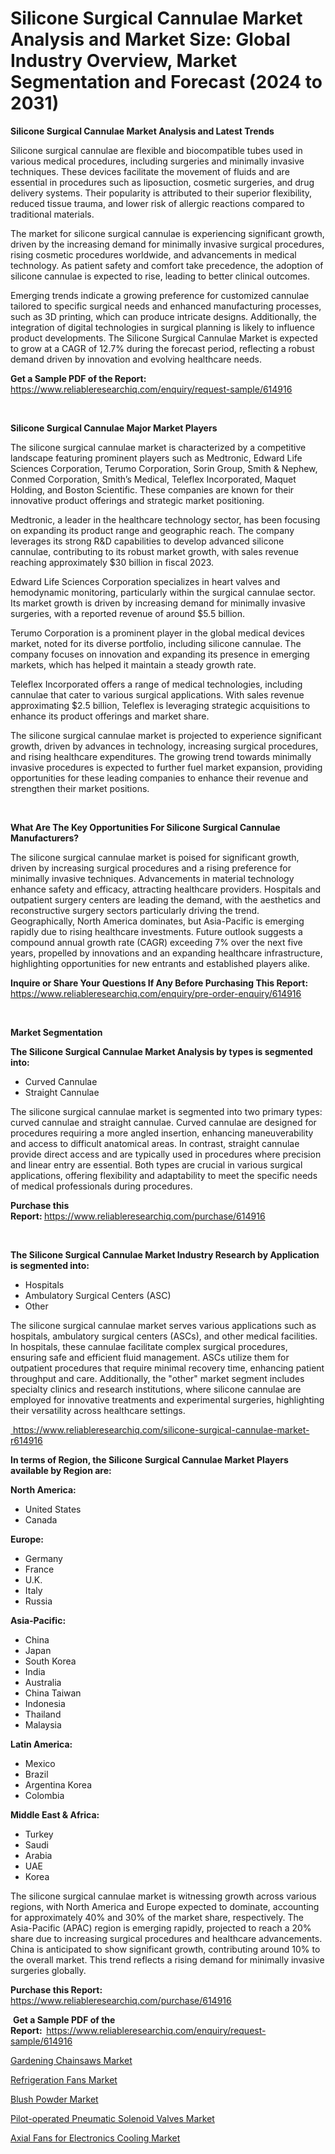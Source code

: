 <p><h1>Silicone Surgical Cannulae Market Analysis and Market Size: Global Industry Overview, Market Segmentation and Forecast (2024 to 2031)</h1></p><p><strong>Silicone Surgical Cannulae Market Analysis and Latest Trends</strong></p>
<p><p>Silicone surgical cannulae are flexible and biocompatible tubes used in various medical procedures, including surgeries and minimally invasive techniques. These devices facilitate the movement of fluids and are essential in procedures such as liposuction, cosmetic surgeries, and drug delivery systems. Their popularity is attributed to their superior flexibility, reduced tissue trauma, and lower risk of allergic reactions compared to traditional materials.</p><p>The market for silicone surgical cannulae is experiencing significant growth, driven by the increasing demand for minimally invasive surgical procedures, rising cosmetic procedures worldwide, and advancements in medical technology. As patient safety and comfort take precedence, the adoption of silicone cannulae is expected to rise, leading to better clinical outcomes.</p><p>Emerging trends indicate a growing preference for customized cannulae tailored to specific surgical needs and enhanced manufacturing processes, such as 3D printing, which can produce intricate designs. Additionally, the integration of digital technologies in surgical planning is likely to influence product developments. The Silicone Surgical Cannulae Market is expected to grow at a CAGR of 12.7% during the forecast period, reflecting a robust demand driven by innovation and evolving healthcare needs.</p></p>
<p><strong>Get a Sample PDF of the Report:&nbsp;</strong> <a href="https://www.reliableresearchiq.com/enquiry/request-sample/614916?utm_campaign=1141&utm_medium=2&utm_source=Github&utm_content=ia&utm_term=29102024&utm_id=silicone-surgical-cannulae">https://www.reliableresearchiq.com/enquiry/request-sample/614916</a></p>
<p>&nbsp;</p>
<p><strong>Silicone Surgical Cannulae Major Market Players</strong></p>
<p><p>The silicone surgical cannulae market is characterized by a competitive landscape featuring prominent players such as Medtronic, Edward Life Sciences Corporation, Terumo Corporation, Sorin Group, Smith & Nephew, Conmed Corporation, Smith’s Medical, Teleflex Incorporated, Maquet Holding, and Boston Scientific. These companies are known for their innovative product offerings and strategic market positioning.</p><p>Medtronic, a leader in the healthcare technology sector, has been focusing on expanding its product range and geographic reach. The company leverages its strong R&D capabilities to develop advanced silicone cannulae, contributing to its robust market growth, with sales revenue reaching approximately $30 billion in fiscal 2023. </p><p>Edward Life Sciences Corporation specializes in heart valves and hemodynamic monitoring, particularly within the surgical cannulae sector. Its market growth is driven by increasing demand for minimally invasive surgeries, with a reported revenue of around $5.5 billion. </p><p>Terumo Corporation is a prominent player in the global medical devices market, noted for its diverse portfolio, including silicone cannulae. The company focuses on innovation and expanding its presence in emerging markets, which has helped it maintain a steady growth rate. </p><p>Teleflex Incorporated offers a range of medical technologies, including cannulae that cater to various surgical applications. With sales revenue approximating $2.5 billion, Teleflex is leveraging strategic acquisitions to enhance its product offerings and market share.</p><p>The silicone surgical cannulae market is projected to experience significant growth, driven by advances in technology, increasing surgical procedures, and rising healthcare expenditures. The growing trend towards minimally invasive procedures is expected to further fuel market expansion, providing opportunities for these leading companies to enhance their revenue and strengthen their market positions.</p></p>
<p>&nbsp;</p>
<p><strong>What Are The Key Opportunities For Silicone Surgical Cannulae Manufacturers?</strong></p>
<p><p>The silicone surgical cannulae market is poised for significant growth, driven by increasing surgical procedures and a rising preference for minimally invasive techniques. Advancements in material technology enhance safety and efficacy, attracting healthcare providers. Hospitals and outpatient surgery centers are leading the demand, with the aesthetics and reconstructive surgery sectors particularly driving the trend. Geographically, North America dominates, but Asia-Pacific is emerging rapidly due to rising healthcare investments. Future outlook suggests a compound annual growth rate (CAGR) exceeding 7% over the next five years, propelled by innovations and an expanding healthcare infrastructure, highlighting opportunities for new entrants and established players alike.</p></p>
<p><strong>Inquire or Share Your Questions If Any Before Purchasing This Report:</strong> <a href="https://www.reliableresearchiq.com/enquiry/pre-order-enquiry/614916?utm_campaign=1141&utm_medium=2&utm_source=Github&utm_content=ia&utm_term=29102024&utm_id=silicone-surgical-cannulae">https://www.reliableresearchiq.com/enquiry/pre-order-enquiry/614916</a></p>
<p>&nbsp;</p>
<p><strong>Market Segmentation</strong></p>
<p><strong>The Silicone Surgical Cannulae Market Analysis by types is segmented into:</strong></p>
<p><ul><li>Curved Cannulae</li><li>Straight Cannulae</li></ul></p>
<p><p>The silicone surgical cannulae market is segmented into two primary types: curved cannulae and straight cannulae. Curved cannulae are designed for procedures requiring a more angled insertion, enhancing maneuverability and access to difficult anatomical areas. In contrast, straight cannulae provide direct access and are typically used in procedures where precision and linear entry are essential. Both types are crucial in various surgical applications, offering flexibility and adaptability to meet the specific needs of medical professionals during procedures.</p></p>
<p><strong>Purchase this Report:&nbsp;</strong><a href="https://www.reliableresearchiq.com/purchase/614916?utm_campaign=1141&utm_medium=2&utm_source=Github&utm_content=ia&utm_term=29102024&utm_id=silicone-surgical-cannulae">https://www.reliableresearchiq.com/purchase/614916</a></p>
<p>&nbsp;</p>
<p><strong>The Silicone Surgical Cannulae Market Industry Research by Application is segmented into:</strong></p>
<p><ul><li>Hospitals</li><li>Ambulatory Surgical Centers (ASC)</li><li>Other</li></ul></p>
<p><p>The silicone surgical cannulae market serves various applications such as hospitals, ambulatory surgical centers (ASCs), and other medical facilities. In hospitals, these cannulae facilitate complex surgical procedures, ensuring safe and efficient fluid management. ASCs utilize them for outpatient procedures that require minimal recovery time, enhancing patient throughput and care. Additionally, the "other" market segment includes specialty clinics and research institutions, where silicone cannulae are employed for innovative treatments and experimental surgeries, highlighting their versatility across healthcare settings.</p></p>
<p><a href="https://www.reliableresearchiq.com/silicone-surgical-cannulae-market-r614916?utm_campaign=1141&utm_medium=2&utm_source=Github&utm_content=ia&utm_term=29102024&utm_id=silicone-surgical-cannulae">&nbsp;https://www.reliableresearchiq.com/silicone-surgical-cannulae-market-r614916</a></p>
<p><strong>In terms of Region, the Silicone Surgical Cannulae Market Players available by Region are:</strong></p>
<p>
    <p> <strong> North America: </strong>
        <ul>
            <li>United States</li>
            <li>Canada</li>
        </ul>
        </p> 
    <p> <strong> Europe: </strong>
        <ul>
            <li>Germany</li>
            <li>France</li>
            <li>U.K.</li>
            <li>Italy</li>
            <li>Russia</li>
        </ul>
        </p> 
    <p> <strong> Asia-Pacific: </strong>
        <ul>
            <li>China</li>
            <li>Japan</li>
            <li>South Korea</li>
            <li>India</li>
            <li>Australia</li>
            <li>China Taiwan</li>
            <li>Indonesia</li>
            <li>Thailand</li>
            <li>Malaysia</li>
        </ul>
        </p> 
    <p> <strong> Latin America: </strong>
        <ul>
            <li>Mexico</li>
            <li>Brazil</li>
            <li>Argentina Korea</li>
            <li>Colombia</li>
        </ul>
        </p> 
    <p> <strong> Middle East & Africa: </strong>
        <ul>
            <li>Turkey</li>
            <li>Saudi</li>
            <li>Arabia</li>
            <li>UAE</li>
            <li>Korea</li>
        </ul>
    </p>
    </p>
<p><p>The silicone surgical cannulae market is witnessing growth across various regions, with North America and Europe expected to dominate, accounting for approximately 40% and 30% of the market share, respectively. The Asia-Pacific (APAC) region is emerging rapidly, projected to reach a 20% share due to increasing surgical procedures and healthcare advancements. China is anticipated to show significant growth, contributing around 10% to the overall market. This trend reflects a rising demand for minimally invasive surgeries globally.</p></p>
<p><strong>Purchase this Report: </strong><a href="https://www.reliableresearchiq.com/purchase/614916?utm_campaign=1141&utm_medium=2&utm_source=Github&utm_content=ia&utm_term=29102024&utm_id=silicone-surgical-cannulae">https://www.reliableresearchiq.com/purchase/614916</a></p>
<p>&nbsp;<strong>Get a Sample PDF of the Report:&nbsp;&nbsp;</strong><a href="https://www.reliableresearchiq.com/enquiry/request-sample/614916?utm_campaign=1141&utm_medium=2&utm_source=Github&utm_content=ia&utm_term=29102024&utm_id=silicone-surgical-cannulae">https://www.reliableresearchiq.com/enquiry/request-sample/614916</a></p>
<p><strong></strong></p>
<p><p><a href="https://issuu.com/reportprime-2/docs/gardening-chainsaws-market-size-203_7534ff43965802?utm_campaign=1141&utm_medium=2&utm_source=Github&utm_content=ia&utm_term=29102024&utm_id=silicone-surgical-cannulae">Gardening Chainsaws Market</a></p><p><a href="https://github.com/lmorisekv5e/Market-Research-Report-List-1/blob/main/refrigeration-fans-market.md?utm_campaign=1141&utm_medium=2&utm_source=Github&utm_content=ia&utm_term=29102024&utm_id=silicone-surgical-cannulae">Refrigeration Fans Market</a></p><p><a href="https://www.linkedin.com/pulse/global-blush-powder-market-comprehensive-analysis-amtle?utm_campaign=1141&utm_medium=2&utm_source=Github&utm_content=ia&utm_term=29102024&utm_id=silicone-surgical-cannulae">Blush Powder Market</a></p><p><a href="https://issuu.com/reportprime-2/docs/pilot-operated-pneumatic-solenoid-v_af096755226c78?utm_campaign=1141&utm_medium=2&utm_source=Github&utm_content=ia&utm_term=29102024&utm_id=silicone-surgical-cannulae">Pilot-operated Pneumatic Solenoid Valves Market</a></p><p><a href="https://github.com/anitrabixvburgie/Market-Research-Report-List-1/blob/main/axial-fans-for-electronics-cooling-market.md?utm_campaign=1141&utm_medium=2&utm_source=Github&utm_content=ia&utm_term=29102024&utm_id=silicone-surgical-cannulae">Axial Fans for Electronics Cooling Market</a></p></p>